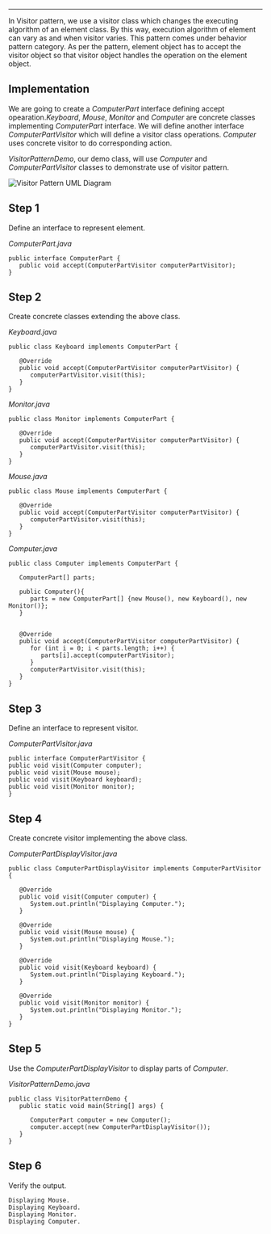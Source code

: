 ___

  

In Visitor pattern, we use a visitor class which changes the executing algorithm of an element class. By this way, execution algorithm of element can vary as and when visitor varies. This pattern comes under behavior pattern category. As per the pattern, element object has to accept the visitor object so that visitor object handles the operation on the element object.

## Implementation

We are going to create a _ComputerPart_ interface defining accept opearation._Keyboard_, _Mouse_, _Monitor_ and _Computer_ are concrete classes implementing _ComputerPart_ interface. We will define another interface _ComputerPartVisitor_ which will define a visitor class operations. _Computer_ uses concrete visitor to do corresponding action.

_VisitorPatternDemo_, our demo class, will use _Computer_ and _ComputerPartVisitor_ classes to demonstrate use of visitor pattern.

![Visitor Pattern UML Diagram](https://www.tutorialspoint.com/design_pattern/images/visitor_pattern_uml_diagram.jpg)

## Step 1

Define an interface to represent element.

_ComputerPart.java_

```
public interface ComputerPart {
   public void accept(ComputerPartVisitor computerPartVisitor);
}
```

## Step 2

Create concrete classes extending the above class.

_Keyboard.java_

```
public class Keyboard implements ComputerPart {

   @Override
   public void accept(ComputerPartVisitor computerPartVisitor) {
      computerPartVisitor.visit(this);
   }
}
```

_Monitor.java_

```
public class Monitor implements ComputerPart {

   @Override
   public void accept(ComputerPartVisitor computerPartVisitor) {
      computerPartVisitor.visit(this);
   }
}
```

_Mouse.java_

```
public class Mouse implements ComputerPart {

   @Override
   public void accept(ComputerPartVisitor computerPartVisitor) {
      computerPartVisitor.visit(this);
   }
}
```

_Computer.java_

```
public class Computer implements ComputerPart {

   ComputerPart[] parts;

   public Computer(){
      parts = new ComputerPart[] {new Mouse(), new Keyboard(), new Monitor()};
   } 


   @Override
   public void accept(ComputerPartVisitor computerPartVisitor) {
      for (int i = 0; i < parts.length; i++) {
         parts[i].accept(computerPartVisitor);
      }
      computerPartVisitor.visit(this);
   }
}
```

## Step 3

Define an interface to represent visitor.

_ComputerPartVisitor.java_

```
public interface ComputerPartVisitor {
public void visit(Computer computer);
public void visit(Mouse mouse);
public void visit(Keyboard keyboard);
public void visit(Monitor monitor);
}
```

## Step 4

Create concrete visitor implementing the above class.

_ComputerPartDisplayVisitor.java_

```
public class ComputerPartDisplayVisitor implements ComputerPartVisitor {

   @Override
   public void visit(Computer computer) {
      System.out.println("Displaying Computer.");
   }

   @Override
   public void visit(Mouse mouse) {
      System.out.println("Displaying Mouse.");
   }

   @Override
   public void visit(Keyboard keyboard) {
      System.out.println("Displaying Keyboard.");
   }

   @Override
   public void visit(Monitor monitor) {
      System.out.println("Displaying Monitor.");
   }
}
```

## Step 5

Use the _ComputerPartDisplayVisitor_ to display parts of _Computer_.

_VisitorPatternDemo.java_

```
public class VisitorPatternDemo {
   public static void main(String[] args) {

      ComputerPart computer = new Computer();
      computer.accept(new ComputerPartDisplayVisitor());
   }
}
```

## Step 6

Verify the output.

```
Displaying Mouse.
Displaying Keyboard.
Displaying Monitor.
Displaying Computer.

```